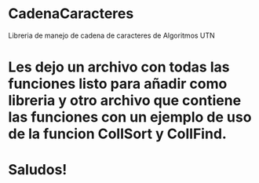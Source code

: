 # CadenaCaracteres
Libreria de manejo de cadena de caracteres de Algoritmos UTN
# Les dejo un archivo con todas las funciones listo para añadir como libreria y otro archivo que contiene las funciones con un ejemplo de uso de la funcion CollSort y CollFind.
# Saludos!
